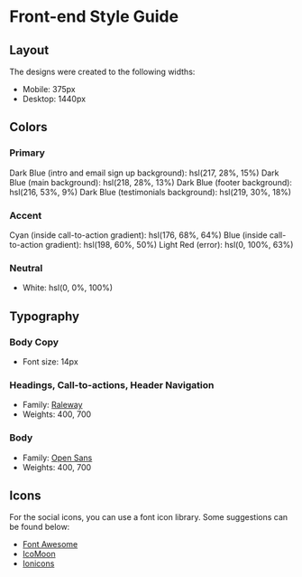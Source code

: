 # Front-end Style Guide

## Layout

The designs were created to the following widths:

- Mobile: 375px
- Desktop: 1440px

## Colors

### Primary

Dark Blue (intro and email sign up background): hsl(217, 28%, 15%)
Dark Blue (main background): hsl(218, 28%, 13%)
Dark Blue (footer background): hsl(216, 53%, 9%)
Dark Blue (testimonials background): hsl(219, 30%, 18%)

### Accent

Cyan (inside call-to-action gradient): hsl(176, 68%, 64%)
Blue (inside call-to-action gradient): hsl(198, 60%, 50%)
Light Red (error): hsl(0, 100%, 63%)

### Neutral

- White: hsl(0, 0%, 100%)

## Typography

### Body Copy

- Font size: 14px

### Headings, Call-to-actions, Header Navigation

- Family: [Raleway](https://fonts.google.com/specimen/Raleway)
- Weights: 400, 700

### Body

- Family: [Open Sans](https://fonts.google.com/specimen/Open+Sans)
- Weights: 400, 700

## Icons

For the social icons, you can use a font icon library. Some suggestions can be found below:

- [Font Awesome](https://fontawesome.com/)
- [IcoMoon](https://icomoon.io/)
- [Ionicons](https://ionicons.com/)